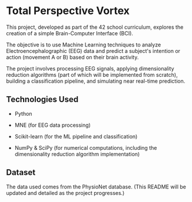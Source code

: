 # Total Perspective Vortex

This project, developed as part of the 42 school curriculum, explores the creation of a simple Brain-Computer Interface (BCI).

The objective is to use Machine Learning techniques to analyze Electroencephalographic (EEG) data and predict a subject's intention or action (movement A or B) based on their brain activity.

The project involves processing EEG signals, applying dimensionality reduction algorithms (part of which will be implemented from scratch), building a classification pipeline, and simulating near real-time prediction.


## Technologies Used

- Python

- MNE (for EEG data processing)

- Scikit-learn (for the ML pipeline and classification)

- NumPy & SciPy (for numerical computations, including the dimensionality reduction algorithm implementation)


## Dataset

The data used comes from the PhysioNet database.
(This README will be updated and detailed as the project progresses.)